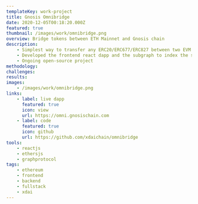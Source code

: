 ```yaml
---
templateKey: work-project
title: Gnosis Omnibridge
date: 2020-12-05T00:18:20.000Z
featured: true
thumbnail: /images/work/omnibridge.png
overview: Bridge tokens between ETH Mainnet and Gnosis chain
description:
    - Simplest way to transfer any ERC20/ERC677/ERC827 between two EVM compatible blockchains.
    - Developed the frontend react dapp and the subgraph to index the smart-contracts.
    - Ongoing open-source project
methodology:
challenges:
results:
images:
    - /images/work/omnibridge.png
links:
    - label: live dapp
      featured: true
      icon: view
      url: https://omni.gnosischain.com
    - label: code
      featured: true
      icon: github
      url: https://github.com/xdaichain/omnibridge
tools:
    - reactjs
    - ethersjs
    - graphprotocol
tags:
    - ethereum
    - frontend
    - backend
    - fullstack
    - xdai
---
```

